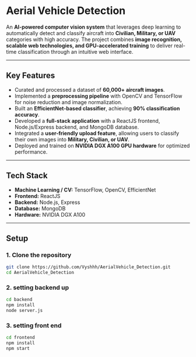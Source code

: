 # Aerial Vehicle Detection  

An **AI-powered computer vision system** that leverages deep learning to automatically detect and classify aircraft into **Civilian, Military, or UAV** categories with high accuracy. The project combines **image recognition, scalable web technologies, and GPU-accelerated training** to deliver real-time classification through an intuitive web interface.  

---

## Key Features  
- Curated and processed a dataset of **60,000+ aircraft images**.  
- Implemented a **preprocessing pipeline** with OpenCV and TensorFlow for noise reduction and image normalization.  
- Built an **EfficientNet-based classifier**, achieving **90% classification accuracy**.  
- Developed a **full-stack application** with a ReactJS frontend, Node.js/Express backend, and MongoDB database.  
- Integrated a **user-friendly upload feature**, allowing users to classify their own images into **Military, Civilian, or UAV**.  
- Deployed and trained on **NVIDIA DGX A100 GPU hardware** for optimized performance.  

---

## Tech Stack  
- **Machine Learning / CV:** TensorFlow, OpenCV, EfficientNet  
- **Frontend:** ReactJS  
- **Backend:** Node.js, Express  
- **Database:** MongoDB  
- **Hardware:** NVIDIA DGX A100  

---

## Setup  

### 1. Clone the repository  
```bash
git clone https://github.com/Vyshhh/AerialVehicle_Detection.git
cd AerialVehicle_Detection
```
### 2. setting backend up
```bash
cd backend
npm install
node server.js
```
### 3. setting front end 
```bash
cd frontend
npm install
npm start
```
